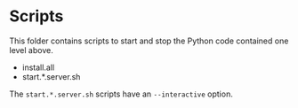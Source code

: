 # Scripts
This folder contains scripts to start and stop the Python code contained one level above.

- install.all
- start.*.server.sh

The `start.*.server.sh` scripts have an `--interactive` option.
